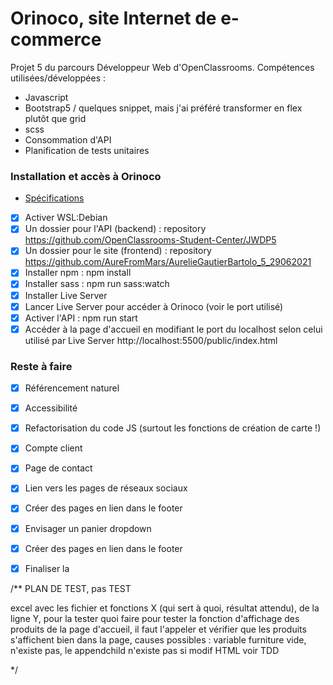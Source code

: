 # Orinoco, site Internet de e-commerce

Projet 5 du parcours Développeur Web d'OpenClassrooms.
Compétences utilisées/développées :
- Javascript
- Bootstrap5 / quelques snippet, mais j'ai préféré transformer en flex plutôt que grid
- scss
- Consommation d'API
- Planification de tests unitaires

### Installation et accès à Orinoco
- [Spécifications](<https://s3-eu-west-1.amazonaws.com/course.oc-static.com/projects/DWJ_FR_P5/P5_Spe%CC%81cifications%20fonctionnelles%20Orinoco%20(2).pdf>)
- [x] Activer WSL:Debian
- [x] Un dossier pour l'API (backend) : repository https://github.com/OpenClassrooms-Student-Center/JWDP5
- [x] Un dossier pour le site (frontend) : repository https://github.com/AureFromMars/AurelieGautierBartolo_5_29062021
- [x] Installer npm : npm install
- [x] Installer sass : npm run sass:watch
- [x] Installer Live Server
- [x] Lancer Live Server pour accéder à Orinoco (voir le port utilisé)
- [x] Activer l'API : npm run start
- [x] Accéder à la page d'accueil en modifiant le port du localhost selon celui utilisé par Live Server http://localhost:5500/public/index.html

### Reste à faire

- [x] Référencement naturel
- [x] Accessibilité
- [x] Refactorisation du code JS (surtout les fonctions de création de carte !)
- [x] Compte client
- [x] Page de contact
- [x] Lien vers les pages de réseaux sociaux
- [x] Créer des pages en lien dans le footer
- [x] Envisager un panier dropdown
- [x] Créer des pages en lien dans le footer
- [x] Finaliser la


/** 
PLAN DE TEST, pas TEST

excel avec les fichier et fonctions X (qui sert à quoi, résultat attendu), de la ligne Y, pour la tester quoi faire
pour tester la fonction d'affichage des produits de la page d'accueil, il faut l'appeler et vérifier que les produits s'affichent bien dans la page, causes possibles : variable furniture vide, n'existe pas, le appendchild n'existe pas si modif HTML
voir TDD

*/